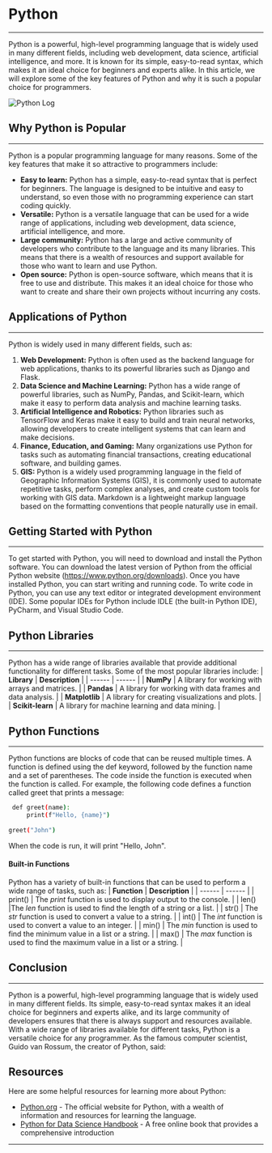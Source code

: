# Python
___
Python is a powerful, high-level programming language that is widely used in many different fields, including web development, data science, artificial intelligence, and more. It is known for its simple, easy-to-read syntax, which makes it an ideal choice for beginners and experts alike. In this article, we will explore some of the key features of Python and why it is such a popular choice for programmers.

![Python Log](https://www.python.org/static/img/python-logo@2x.png)
## Why Python is Popular
___
Python is a popular programming language for many reasons. Some of the key features that make
it so attractive to programmers include:

- **Easy to learn:** Python has a simple, easy-to-read syntax that is perfect for beginners. The language is designed to be intuitive and easy to understand, so even those with no programming experience can start coding quickly.
- **Versatile:** Python is a versatile language that can be used for a wide range of applications, including web development, data science, artificial intelligence, and more.
- **Large community:** Python has a large and active community of developers who contribute to
the language and its many libraries. This means that there is a wealth of resources and support
available for those who want to learn and use Python.
- **Open source:** Python is open-source software, which means that it is free to use and
distribute. This makes it an ideal choice for those who want to create and share their own
projects without incurring any costs.

## Applications of Python
___
Python is widely used in many different fields, such as:
1. **Web Development:** Python is often used as the backend language for web applications,
thanks to its powerful libraries such as Django and Flask.
2. **Data Science and Machine Learning:** Python has a wide range of powerful libraries, such as
NumPy, Pandas, and Scikit-learn, which make it easy to perform data analysis and machine
learning tasks.
3. **Artificial Intelligence and Robotics:** Python libraries such as TensorFlow and Keras make it
easy to build and train neural networks, allowing developers to create intelligent systems that
can learn and make decisions.
4. **Finance, Education, and Gaming:** Many organizations use Python for tasks such as
automating financial transactions, creating educational software, and building games.
5. **GIS:** Python is a widely used programming language in the field of Geographic Information
Systems (GIS), it is commonly used to automate repetitive tasks, perform complex analyses,
and create custom tools for working with GIS data.
Markdown is a lightweight markup language based on the formatting conventions
that people naturally use in email.

## Getting Started with Python
___
To get started with Python, you will need to download and install the Python software. You can download the latest version of Python from the official Python website (https://www.python.org/downloads). Once you have installed Python, you can start writing and running code.
To write code in Python, you can use any text editor or integrated development environment (IDE).
Some popular IDEs for Python include IDLE (the built-in Python IDE), PyCharm, and Visual Studio
Code.
## Python Libraries
___
Python has a wide range of libraries available that provide additional functionality for different tasks. Some of the most popular libraries include:
| **Library** | **Description** |
| ------ | ------ |
| **NumPy** | A library for working with arrays and matrices. |
| **Pandas** | A library for working with data frames and data analysis. |
| **Matplotlib**  | A library for creating visualizations and plots. |
| **Scikit-learn** | A library for machine learning and data mining. |
## Python Functions
___
Python functions are blocks of code that can be reused multiple times. A function is defined using the def keyword, followed by the function name and a set of parentheses. The code inside the function is executed when the function is called.
For example, the following code defines a function called greet that prints a message:
```sh
 def greet(name):
     print(f"Hello, {name}")
     
greet("John")
```
When the code is run, it will print "Hello, John".
#### Built-in Functions
Python has a variety of built-in functions that can be used to perform a wide range of tasks, such
as:
| **Function** | **Description** |
| ------ | ------ |
| print() | The *print* function is used to display output to the console. |
| len() |The *len* function is used to find the length of a string or a list. |
| str()  | The *str* function is used to convert a value to a string. |
| int() | The *int* function is used to convert a value to an integer. |
| min() | The *min* function is used to find the minimum value in a list or a string. |
| max() | The *max* function is used to find the maximum value in a list or a string. |

## Conclusion
___
Python is a powerful, high-level programming language that is widely used in many different fields.
Its simple, easy-to-read syntax makes it an ideal choice for beginners and experts alike, and its
large community of developers ensures that there is always support and resources available. With
a wide range of libraries available for different tasks, Python is a versatile choice for any
programmer.
As the famous computer scientist, Guido van Rossum, the creator of Python, said:
## Resources
Here are some helpful resources for learning more about Python:
- [Python.org](https://www.python.org/) - The official website for Python, with a wealth of information and resources for
learning the language.  
- [Python for Data Science Handbook](https://jakevdp.github.io/PythonDataScienceHandbook/) - A free online book that provides a comprehensive
introduction

___
